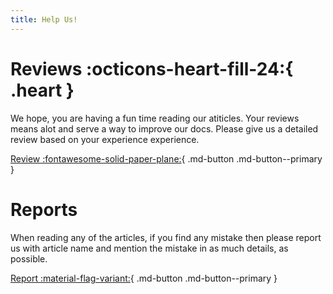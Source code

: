 ```yaml
---
title: Help Us!
---
```

# Reviews :octicons-heart-fill-24:{ .heart }

We hope, you are having a fun time reading our atiticles. Your reviews means alot and serve a way to improve our docs. Please give us a detailed review based on your experience experience.

[Review :fontawesome-solid-paper-plane:](https://rodevs-helpers.github.io/Helpers-Documents/){ .md-button .md-button--primary }

# Reports

When reading any of the articles, if you find any mistake then please report us with article name and mention the mistake in as much details, as possible.

[Report :material-flag-variant:](https://rodevs-helpers.github.io/Helpers-Documents/){ .md-button .md-button--primary }
